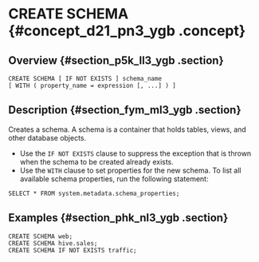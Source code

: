 # CREATE SCHEMA {#concept_d21_pn3_ygb .concept}

## Overview {#section_p5k_ll3_ygb .section}

```
CREATE SCHEMA [ IF NOT EXISTS ] schema_name
[ WITH ( property_name = expression [, ...] ) ]
```

## Description {#section_fym_ml3_ygb .section}

Creates a schema. A schema is a container that holds tables, views, and other database objects.

-   Use the `IF NOT EXISTS` clause to suppress the exception that is thrown when the schema to be created already exists.
-   Use the `WITH` clause to set properties for the new schema. To list all available schema properties, run the following statement:

`SELECT * FROM system.metadata.schema_properties;`

## Examples {#section_phk_nl3_ygb .section}

```
CREATE SCHEMA web;
CREATE SCHEMA hive.sales;
CREATE SCHEMA IF NOT EXISTS traffic;
```

